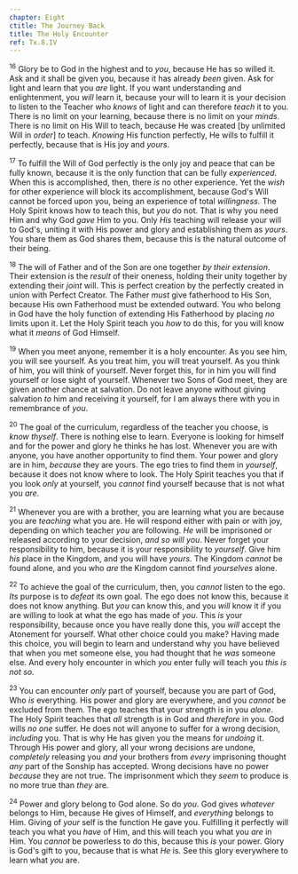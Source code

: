 ```yaml
---
chapter: Eight
ctitle: The Journey Back
title: The Holy Encounter
ref: Tx.8.IV
---
```


<sup>16</sup> Glory be to God in the highest and to *you*, because He has so willed
it. Ask and it shall be given you, because it has already *been* given.
Ask for light and learn that you *are* light. If you want understanding
and enlightenment, you *will* learn it, because your will to learn it is
your decision to listen to the Teacher who *knows* of light and can
therefore *teach* it to you. There is no limit on your learning, because
there is no limit on your *minds.* There is no limit on His Will to
teach, because He was created \[by unlimited Will in *order*\] *to*
teach. *Knowing* His function perfectly, He wills to fulfill it
perfectly, because that is His joy and *yours*.

<sup>17</sup> To fulfill the Will of God perfectly is the only joy and peace that
can be fully known, because it is the only function that can be fully
*experienced*. When this is accomplished, then, there *is* no other
experience. Yet the *wish* for other experience will block its
accomplishment, because God's Will cannot be forced upon you, being an
experience of total *willingness.* The Holy Spirit knows how to teach
this, but *you* do not. That is why you need Him and why God *gave* Him
to you. Only *His* teaching will release your will to God's, uniting it
with His power and glory and establishing them as *yours*. You share
them as God shares them, because this is the natural outcome of their
being.

<sup>18</sup> The will of Father and of the Son are one together *by their
extension*. Their extension is the *result* of their oneness, holding
their unity together by extending their *joint* will. This is perfect
creation by the perfectly created in union with Perfect Creator. The
Father *must* give fatherhood to His Son, because His own Fatherhood
must be extended outward. You who belong in God have the holy function
of extending His Fatherhood by placing *no* limits upon it. Let the Holy
Spirit teach you *how* to do this, for you will know what it *means* of
God Himself.

<sup>19</sup> When you meet anyone, remember it is a holy encounter. As you see
him, you will see yourself. As you treat him, you will treat yourself.
As you think of him, you will think of yourself. Never forget this, for
in him you will find yourself or lose sight of yourself. Whenever two
Sons of God meet, they are given another chance at salvation. Do not
leave anyone without giving salvation *to* him and receiving it
yourself, for I am always there with you in remembrance of *you*.

<sup>20</sup> The goal of the curriculum, regardless of the teacher you choose, is
*know thyself*. There is nothing else to learn. Everyone is looking for
himself and for the power and glory he thinks he has lost. Whenever you
are with anyone, you have another opportunity to find them. Your power
and glory are in him, *because* they are yours. The ego tries to find
them in *yourself*, because it does not know where to look. The Holy
Spirit teaches you that if you look *only* at yourself, you *cannot*
find yourself because that is not what you *are.*

<sup>21</sup> Whenever you are with a brother, you are learning what you are
because you are *teaching* what you are. He will respond either with
pain or with joy, depending on which teacher *you* are following. *He*
will be imprisoned or released according to your decision, *and so will
you*. Never forget your responsibility to him, because it is your
responsibility to *yourself*. Give him *his* place in the Kingdom, and
you will have *yours*. The Kingdom *cannot* be found alone, and you who
*are* the Kingdom cannot find *yourselves* alone.

<sup>22</sup> To achieve the goal of the curriculum, then, you *cannot* listen to
the ego. *Its* purpose is to *defeat* its own goal. The ego does not
know this, because it does not know anything. But *you* can know this,
and you *will* know it if you are willing to look at what the ego has
made of *you*. This *is* your responsibility, because once you have
really done this, you *will* accept the Atonement for yourself. What
other choice could you make? Having made this choice, you will begin to
learn and understand why you have believed that when you met someone
else, you had thought that he *was* someone else. And every holy
encounter in which *you* enter fully will teach you *this is not so.*

<sup>23</sup> You can encounter *only* part of yourself, because you are part of
God, Who *is* everything. His power and glory are everywhere, and you
*cannot* be excluded from them. The ego teaches that your strength is in
you *alone*. The Holy Spirit teaches that *all* strength is in God and
*therefore* in you. God wills *no one* suffer. He does not will anyone
to suffer for a wrong decision, *including* you. That is why He has
given you the means for *undoing* it. Through His power and glory, all
your wrong decisions are undone, *completely* releasing you *and* your
brothers from *every* imprisoning thought *any* part of the Sonship has
accepted. Wrong decisions have no power *because* they are not true. The
imprisonment which they *seem* to produce is no more true than *they*
are.

<sup>24</sup> Power and glory belong to God alone. So do *you*. God gives
*whatever* belongs to Him, because He gives of Himself, and *everything*
belongs to Him. Giving of *your* self is the function He gave you.
Fulfilling it perfectly will teach you what you *have* of Him, and this
will teach you what you *are* in Him. You *cannot* be powerless to do
this, because this *is* your power. Glory is God's gift to you, because
that is what *He* is. See this glory everywhere to learn what *you* are.


